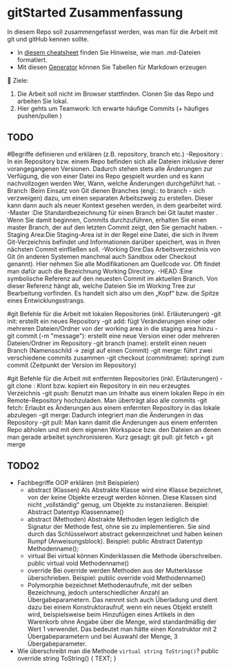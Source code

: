 # gitStarted Zusammenfassung
In diesem Repo soll zusammengefasst werden, was man für die Arbeit mit git und gitHub kennen sollte.
- In [diesem cheatsheet](https://github.com/adam-p/markdown-here/wiki/Markdown-Cheatsheet) finden Sie Hinweise, wie man .md-Dateien formatiert.
- Mit diesen [Generator](https://www.tablesgenerator.com/markdown_tables) können Sie Tabellen für Markdown erzeugen

:dart: Ziele:
1. Die Arbeit soll nicht im Browser stattfinden. Clonen Sie das Repo und arbeiten Sie lokal.
1. Hier gehts um Teamwork: Ich erwarte häufige Commits (+ häufiges pushen/pullen )

## TODO

#Begriffe definieren und erklären (z.B. repository, branch etc.)
-Repository	: In ein Repository bzw. einem Repo befinden sich alle Dateien inklusive derer vorangegangenen Versionen. Dadurch stehen stets alle Änderungen zur Verfügung, die von einer Datei ins Repo gespielt wurden und es kann nachvollzogen werden Wer, Wann, welche Änderungen durchgeführt hat.
-Branch		:Beim Einsatz von Git dienen Branches (engl.: to branch - sich verzweigen) dazu, um einen separaten Arbeitszweig zu erstellen. Dieser kann dann auch als neuer Kontext gesehen werden, in dem gearbeitet wird.
-Master		:Die Standardbezeichnung für einen Branch bei Git lautet master . Wenn Sie damit beginnen, Commits durchzuführen, erhalten Sie einen master Branch, der auf den letzten Commit zeigt, den Sie gemacht haben.
-Staging Area:Die Staging-Area ist in der Regel eine Datei, die sich in Ihrem Git-Verzeichnis befindet und Informationen darüber speichert, was in Ihren nächsten Commit einfließen soll.
-Working Dire:Das Arbeitsverzeichnis von Git (in anderen Systemen manchmal auch Sandbox oder Checkout genannt). Hier nehmen Sie alle Modifikationen am Quellcode vor. Oft findet man dafür auch die Bezeichnung Working Directory.
-HEAD		:Eine symbolische Referenz auf den neuesten Commit im aktuellen Branch. Von dieser Referenz hängt ab, welche Dateien Sie im Working Tree zur Bearbeitung vorfinden. Es handelt sich also um den „Kopf“ bzw. die Spitze eines Entwicklungsstrangs.


#git Befehle für die Arbeit mit lokalen Repositories (inkl. Erläuterungen)
-git init: erstellt ein neues Repository
-git add: fügt Veränderungen einer oder mehreren Dateien/Ordner von der working area in die staging area hinzu
-git commit (-m "message"): erstellt eine neue Version einer oder mehreren Dateien/Ordner im Repository
-git branch (name): erstellt einen neuen Branch (Namensschild -> zeigt auf einen Commit)
-git merge: führt zwei verschiedene commits zusammen
-git checkout (commitname): springt zum commit (Zeitpunkt der Version im Repository)


#git Befehle für die Arbeit mit entfernten Repositories (inkl. Erläuterungen)
-git clone <url>: Klont bzw. kopiert ein Repository in ein neu erzeugtes Verzeichnis
-git push: Benutzt man um Inhalte aus einem lokalen Repo in ein Remote-Repository hochzuladen. Man überträgt also alle commits
-git fetch: Erlaubt es Änderungen aus einem enfernten Repository in das lokale abzulegen
-git merge: Dadurch integriert man die Änderungen in das Repository
-git pull: Man kann damit die Änderungen aus einem enfernten Repo abholen und mit dem eigenen Workspace bzw. den Dateien an denen man gerade arbeitet synchronisieren. Kurz gesagt: git pull: git fetch + git merge


## TODO2
- Fachbegriffe OOP erklären (mit Beispielen)
  - abstract (Klassen)
  Als Abstrakte Klasse wird eine Klasse bezeichnet, von der keine Objekte erzeugt werden können. Diese Klassen sind nicht „vollständig“ genug, um Objekte zu instanziieren. Beispiel: Abstract Datentyp Klassenname()
  - abstract (Methoden)
  Abstrakte Methoden legen lediglich die Signatur der Methode fest, ohne sie zu implementieren. Sie sind durch das Schlüsselwort abstract gekennzeichnet und haben keinen Rumpf (Anweisungsblock). Beispiel: public Abstract Datentyp Methodenname();
  - virtual
  Bei virtual können Kinderklassen die Methode überschreiben. public virtual void Methodenname()
  - override
  Bei override werden Methoden aus der Mutterklasse überschrieben. Beispiel: public override void Methodenname()
  - Polymorphie
	bezeichnet Methodenaufrufe, mit der selben Bezeichnung, jedoch unterschiedlicher Anzahl an Übergabeparametern. 
	Das nennnt sich auch Überladung und dient dazu bei einem Konstruktoraufruf, wenn ein neues Objekt erstellt wird, beispielsweise 
	beim Hinzufügen eines Artikels in den Warenkorb ohne Angabe über die Menge, wird standardmäßig der Wert 1 verwendet. 
	Das bedeutet man hätte einen Konstruktor mit 2 Übergabeparametern und bei Auswahl der Menge, 3 Übergabeparameter.
- Wie überschreibt man die Methode `virtual string ToString()`?
public override string ToString()
    {
        TEXT;
    }

